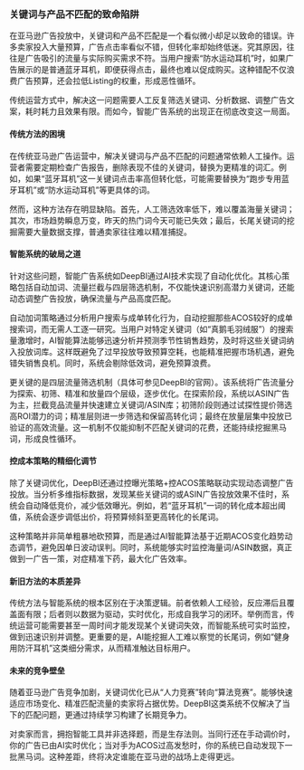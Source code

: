 ### **关键词与产品不匹配的致命陷阱**

在亚马逊广告投放中，关键词和产品不匹配是一个看似微小却足以致命的错误。许多卖家投入大量预算，广告点击率看似不错，但转化率却始终低迷。究其原因，往往是广告吸引的流量与实际购买需求不符。当用户搜索“防水运动耳机”时，如果广告展示的是普通蓝牙耳机，即便获得点击，最终也难以促成购买。这种错配不仅浪费广告预算，还会拉低Listing的权重，形成恶性循环。

传统运营方式中，解决这一问题需要人工反复筛选关键词、分析数据、调整广告文案，耗时耗力且效果有限。而如今，智能广告系统的出现正在彻底改变这一局面。

#### **传统方法的困境**

在传统亚马逊广告运营中，解决关键词与产品不匹配的问题通常依赖人工操作。运营者需要定期检查广告报告，删除表现不佳的关键词，替换为更精准的词汇。例如，如果“蓝牙耳机”这一关键词点击率高但转化低，可能需要替换为“跑步专用蓝牙耳机”或“防水运动耳机”等更具体的词。

然而，这种方法存在明显缺陷。首先，人工筛选效率低下，难以覆盖海量关键词；其次，市场趋势瞬息万变，昨天的热门词今天可能已失效；最后，长尾关键词的挖掘需要大量数据支撑，普通卖家往往难以精准捕捉。

#### **智能系统的破局之道**

针对这些问题，智能广告系统如DeepBI通过AI技术实现了自动化优化。其核心策略包括自动加词、流量拦截与四层筛选机制，不仅能快速识别高潜力关键词，还能动态调整广告投放，确保流量与产品高度匹配。

自动加词策略通过分析用户搜索与成单转化行为，自动挖掘那些ACOS较好的成单搜索词，而无需人工逐一研究。当用户对特定关键词（如“真鹅毛羽绒服”）的搜索量激增时，AI智能算法能够迅速分析并预测季节性销售趋势，及时将这些关键词纳入投放词库。这样既避免了过早投放导致预算空耗，也能精准把握市场机遇，避免错失销售良机。同时，系统会剔除低效词，避免预算浪费。

更关键的是四层流量筛选机制（具体可参见DeepBI的官网）。该系统将广告流量分为探索、初筛、精准和放量四个层级，逐步优化。在探索阶段，系统以ASIN广告为主，拦截竞品流量并快速建立关键词/ASIN库；初筛阶段则通过试探性提价筛选高ROI潜力的词；精准层则进一步筛选和保留高转化词；最终在放量层集中投放已验证的高效流量。这一机制不仅能抑制不匹配关键词的花费，还能持续挖掘黑马词，形成良性循环。

#### **控成本策略的精细化调节**

除了关键词优化，DeepBI还通过控曝光策略+控ACOS策略联动实现动态调整广告投放。当分析多维指标数据，发现某些关键词的或ASIN广告投放效果不佳时，系统会自动降低竞价，减少低效曝光。例如，若“蓝牙耳机”一词的转化成本超出阈值，系统会逐步调低出价，将预算倾斜至更高转化的长尾词。

这种策略并非简单粗暴地砍预算，而是通过AI智能算法基于近期ACOS变化趋势动态调节，避免因单日波动误判。同时，系统能够实时监控海量词/ASIN数据，真正做到一广告一策，对症精准下药，最大化广告效率。

#### **新旧方法的本质差异**

传统方法与智能系统的根本区别在于决策逻辑。前者依赖人工经验，反应滞后且覆盖面有限；后者则以数据为驱动，实时优化，形成自我学习的闭环。举例而言，传统运营可能需要甚至一周时间才能发现某个关键词失效，而智能系统可实时监控，做到迅速识别并调整。更重要的是，AI能挖掘人工难以察觉的长尾词，例如“健身用防汗耳机”这类细分需求，从而精准触达目标用户。

#### **未来的竞争壁垒**

随着亚马逊广告竞争加剧，关键词优化已从“人力竞赛”转向“算法竞赛”。能够快速适应市场变化、精准匹配流量的卖家将占据优势。DeepBI这类系统不仅解决了当下的匹配问题，更通过持续学习构建了长期竞争力。

对卖家而言，拥抱智能工具并非选择题，而是生存法则。当同行还在手动调价时，你的广告已由AI实时优化；当对手为ACOS过高发愁时，你的系统已自动发现下一批黑马词。这种差距，终将决定谁能在亚马逊的战场上走得更远。